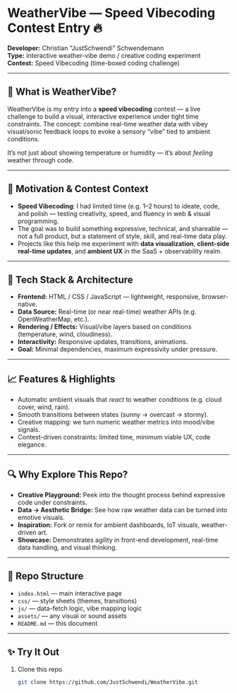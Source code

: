 # WeatherVibe — Speed Vibecoding Contest Entry 🔥

**Developer:** Christian “JustSchwendi” Schwendemann  
**Type:** Interactive weather-vibe demo / creative coding experiment  
**Contest:** Speed Vibecoding (time-boxed coding challenge)

---

## 🎯 What is WeatherVibe?

WeatherVibe is my entry into a **speed vibecoding** contest — a live challenge to build a visual, interactive experience under tight time constraints. The concept: combine real-time weather data with vibey visual/sonic feedback loops to evoke a sensory “vibe” tied to ambient conditions.

It’s not just about showing temperature or humidity — it’s about *feeling* weather through code.

---

## 🧠 Motivation & Contest Context

- **Speed Vibecoding**: I had limited time (e.g. 1–2 hours) to ideate, code, and polish — testing creativity, speed, and fluency in web & visual programming.  
- The goal was to build something expressive, technical, and shareable — not a full product, but a statement of style, skill, and real-time data play.  
- Projects like this help me experiment with **data visualization**, **client-side real-time updates**, and **ambient UX** in the SaaS + observability realm.

---

## 🚀 Tech Stack & Architecture

- **Frontend:** HTML / CSS / JavaScript — lightweight, responsive, browser-native.  
- **Data Source:** Real-time (or near real-time) weather APIs (e.g. OpenWeatherMap, etc.).  
- **Rendering / Effects:** Visual/vibe layers based on conditions (temperature, wind, cloudiness).  
- **Interactivity:** Responsive updates, transitions, animations.  
- **Goal:** Minimal dependencies, maximum expressivity under pressure.

---

## 📈 Features & Highlights

- Automatic ambient visuals that *react* to weather conditions (e.g. cloud cover, wind, rain).  
- Smooth transitions between states (sunny → overcast → stormy).  
- Creative mapping: we turn numeric weather metrics into mood/vibe signals.  
- Contest-driven constraints: limited time, minimum viable UX, code elegance.

---

## 🔍 Why Explore This Repo?

- **Creative Playground:** Peek into the thought process behind expressive code under constraints.  
- **Data → Aesthetic Bridge:** See how raw weather data can be turned into emotive visuals.  
- **Inspiration:** Fork or remix for ambient dashboards, IoT visuals, weather-driven art.  
- **Showcase:** Demonstrates agility in front-end development, real-time data handling, and visual thinking.

---

## 📂 Repo Structure

- `index.html` — main interactive page  
- `css/` — style sheets (themes, transitions)  
- `js/` — data-fetch logic, vibe mapping logic  
- `assets/` — any visual or sound assets  
- `README.md` — this document  

---

## ✨ Try It Out

1. Clone this repo  
   ```bash
   git clone https://github.com/JustSchwendi/WeatherVibe.git
